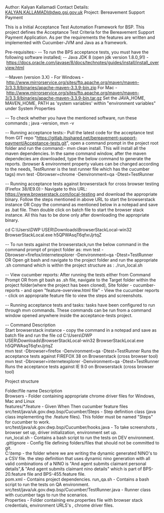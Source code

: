 Author: Kalyan Kallamadi
Contact Details: KALYAN.KALLAMADI@dwp.gsi.gov.uk
Project: Bereavement Support Payment


This is a Initial Acceptance Test Automation Framework for BSP.
This project defines the Acceptance Test Criteria for the Bereavement Support Payment Application. 
As per the requirements the features are written and implemented with Cucumber-JVM and Java as a framework.

Pre-requisites:-
-- To run the BPS acceptance tests, you must have the following software installed;
-- Java JDK 8 (open jdk version 1.8.0_91) - https://docs.oracle.com/javase/8/docs/technotes/guides/install/install_overview.html

--Maven (version 3.X) -
For Windows - http://www.mirrorservice.org/sites/ftp.apache.org/maven/maven-3/3.3.9/binaries/apache-maven-3.3.9-bin.zip
For Mac - http://www.mirrorservice.org/sites/ftp.apache.org/maven/maven-3/3.3.9/binaries/apache-maven-3.3.9-bin.tar.gz
Set the JAVA_HOME, MAVEN_HOME, PATH as 'system variables' within "environment variables" under System Properties

-- To check whether you have the mentioned software, run these commands ;
java -version,
mvn -v

-- Running acceptance tests:-
Pull the latest code for the acceptance test from GIT repo "https://gitlab.itsshared.net/bereavement-support-payment/Acceptance-tests.git", 
open a command prompt in the project root folder and run the command:-  mvn clean install.
This will install all the maven dependencies.
In the same command window, after the maven dependecies are downloaded, type the below command to generate the reports. (browser & environment property values can be changed according to the needs, TestRunner is the test runner file which has the cucumber tags)
mvn test -Dbrowser=chrome -Denvironment=qa -Dtest=TestRunner

-- Running acceptance tests against browserstack for cross browser testing (Firefox 38/IE9.0):-
Navigate to this URL: https://www.browserstack.com/local-testing and download the appropriate binary.
Follow the steps mentioned in above URL to start the browserstack instance 
                          OR 
Copy the command as mentioned below in a notepad and save as .bat file. Then double click on batch file to start the browser stack instance.
All this has to be done only after downloading the appropriate binary.

cd C:\Users\DWP USER\Downloads\BrowserStackLocal-win32
BrowserStackLocal.exe  h5QPWAsqT6qfxrJjrtqZ

-- To run tests against the browserstack,run the below command in the command prompt of project folder as:
mvn test -Dbrowser=firefox/internetexplorer -Denvironment=qa -Dtest=TestRunner
                    OR
Open git bash and navigate to the project folder and run the appropriate .sh command which is within the project structure as :
./run_local.sh

-- View cucumber reports:
After running the tests either from Command Prompt OR from git bash as .sh file, navigate to the Target folder within the project folder(where the project has been cloned), Site folder - cucumber-reports - and open "feature-overview.html file" - View the cucumber reports - click on appropraite feature file to view the steps and screenshots.

-- Running acceptance tests and tasks:
tasks have been configured to run through mvn commands. These commands can be run from a command window opened anywhere inside the acceptance-tests project.
 
-- Command	Description	   
Start browserstack instance - copy the command in a notepad and save as batch file and run the file	cd C:\Users\DWP USER\Downloads\BrowserStackLocal-win32
BrowserStackLocal.exe  h5QPWAsqT6qfxrJjrtqZ	   
mvn test -Dbrowser=firefox -Denvironment=qa -Dtest=TestRunner	 Runs the acceptance tests against FIREFOX 38 on Browserstack (cross browser tool)	   
mvn test -Dbrowser=internetexplorer  -Denvironment=qa -Dtest=TestRunner	Runs the acceptance tests against IE 9.0  on Browserstack (cross browser tool)	   
		   
		 
Project structure
 
Folder/file name	                            Description	   
Browsers -	                                            Folder containing appropriate chrome driver files for Windows, Mac and Linux	   
features/*.feature	-                                    Given When Then cucumber feature files	   
src/test/java/uk.gov.dwp.bsp/Cucumber/Steps	  -          Step definition class (java class implementing the .feature files). This folder must be named "Steps" for cucumber to work.	   
src/test/java/uk.gov.dwp.bsp/Cucumber/hooks.java -	    To take screenshots , browser set up, driver initialization, environment set up.	   
run_local.sh	-                                        Contains a bash script to run the tests on DEV environment.	   
.gittignore	    -                                        Config file defining folders/files that should not be committed to git.	   
C:\\temp	    -                                        the folder where we are writing the dynamic generated NINO's to a CSV file. the step definition that uses dynamic nino generation with all valid 
                                                        combinations of a NINO is "And agent submits claimant personal details",& "And agent submits claimant nino details" which is part of BPS-20.feature file and BPS-455.feature file.	   
pom.xml	        -                                        Contains project dependencies.
run_qa.sh       -                                        Contains a bash script to run the tests on QA environment.		   
src/test/java/uk.gov.dwp.bsp/Cucumber/TestRunner.java -	Runner class with cucumber tags to run the scenarios.	   
Properties	                                -            Folder containing env.properties file with browser stack credentials, environment URLS's
                                                        , chrome driver files.	 


